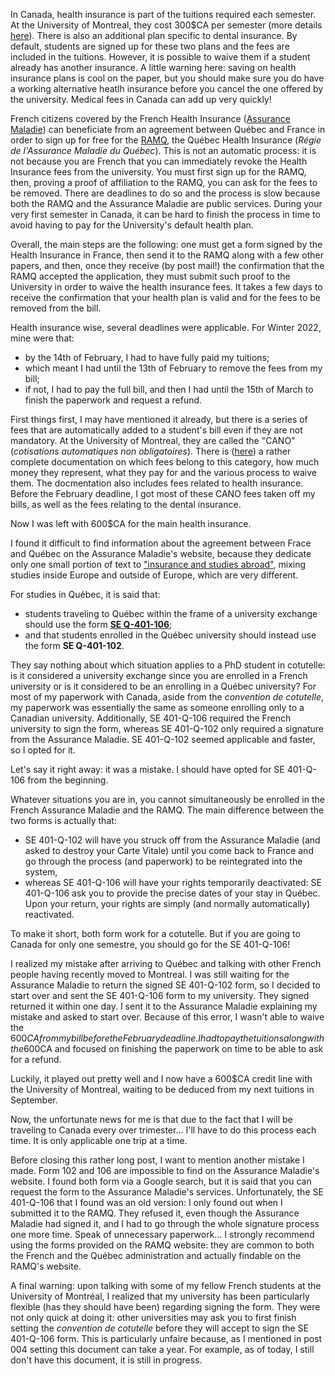 <!--
.. title: 006 - Health Insurance from France to Canada
.. slug: 006
.. date: 2022-07-28 11:52:15 UTC-04:00
.. tags: draft, health insurance, tuitions
.. category: paperworking
.. link: 
.. description: 
.. type: text
-->

In Canada, health insurance is part of the tuitions required each semester. At the University of Montreal, they cost 300$CA per semester (more details [here](http://www.bei.umontreal.ca/bei/ass_couverture.htm)). There is also an additional plan specific to dental insurance. By default, students are signed up for these two plans and the fees are included in the tuitions. However, it is possible to waive them if a student already has another insurance. A little warning here: saving on health insurance plans is cool on the paper, but you should make sure you do have a working alternative heatlh insurance before you cancel the one offered by the university. Medical fees in Canada can add up very quickly!

French citizens covered by the French Health Insurance ([Assurance Maladie](https://www.ameli.fr/paris/assure)) can beneficiate from an agreement between Québec and France in order to sign up for free for the [RAMQ](https://www.ramq.gouv.qc.ca/fr), the Québec Health Insurance (*Régie de l'Assurance Maladie du Québec*). This is not an automatic process: it is not because you are French that you can immediately revoke the Health Insurance fees from the university. You must first sign up for the RAMQ, then, proving a proof of affiliation to the RAMQ, you can ask for the fees to be removed. There are deadlines to do so and the process is slow because both the RAMQ and the Assurance Maladie are public services. During your very first semester in Canada, it can be hard to finish the process in time to avoid having to pay for the University's default health plan.

Overall, the main steps are the following: one must get a form signed by the Health Insurance in France, then send it to the RAMQ along with a few other papers, and then, once they receive (by post mail!) the confirmation that the RAMQ accepted the application, they must submit such proof to the University in order to waive the health insurance fees. It takes a few days to receive the confirmation that your health plan is valid and for the fees to be removed from the bill.  

Health insurance wise, several deadlines were applicable. For Winter 2022, mine were that:

- by the 14th of February, I had to have fully paid my tuitions;
- which meant I had until the 13th of February to remove the fees from my bill;
- if not, I had to pay the full bill, and then I had until the 15th of March to finish the paperwork and request a refund.

First things first, I may have mentioned it already, but there is a series of fees that are automatically added to a student's bill even if they are not mandatory. At the University of Montreal, they are called the "CANO" (*cotisations automatiques non obligatoires*). There is ([here](https://ombudsman.umontreal.ca/foire-aux-questions/faq/news/detail/News/comment-me-desister-des-assurances-ou-dautres-frais-non-obligatoires/)) a rather complete documentation on which fees belong to this category, how much money they represent, what they pay for and the various process to waive them. The docmentation also includes fees related to health insurance. Before the February deadline, I got most of these CANO fees taken off my bills, as well as the fees relating to the dental insurance.  

Now I was left with 600$CA for the main health insurance.  

I found it difficult to find information about the agreement between Frace and Québec on the Assurance Maladie's website, because they dedicate only one small portion of text to ["insurance and studies abroad"](https://www.ameli.fr/paris/assure/droits-demarches/europe-international/protection-sociale-etranger/etudes-etranger), mixing studies inside Europe and outside of Europe, which are very different.  

For studies in Québec, it is said that:

- students traveling to Québec within the frame of a university exchange should use the form [**SE Q-401-106**](https://www.ramq.gouv.qc.ca/fr/media/2516);
- and that students enrolled in the Québec university should instead use the form **SE Q-401-102**.

They say nothing about which situation applies to a PhD student in cotutelle: is it considered a university exchange since you are enrolled in a French university or is it considered to be an enrolling in a Québec university? For most of my paperwork with Canada, aside from the *convention de cotutelle*, my paperwork was essentially the same as someone enrolling only to a Canadian university. Additionally, SE 401-Q-106 required the French university to sign the form, whereas SE 401-Q-102 only required a signature from the Assurance Maladie. SE 401-Q-102 seemed applicable and faster, so I opted for it.  

Let's say it right away: it was a mistake. I should have opted for SE 401-Q-106 from the beginning.  

Whatever situations you are in, you cannot simultaneously be enrolled in the French Assurance Maladie and the RAMQ. The main difference between the two forms is actually that:
- SE 401-Q-102 will have you struck off from the Assurance Maladie (and asked to destroy your Carte Vitale) until you come back to France and go through the process (and paperwork) to be reintegrated into the system, 
- whereas SE 401-Q-106 will have your rights temporarily deactivated: SE 401-Q-106 ask you to provide the precise dates of your stay in Québec. Upon your return, your rights are simply (and normally automatically) reactivated.  

To make it short, both form work for a cotutelle. But if you are going to Canada for only one semestre, you should go for the SE 401-Q-106!

I realized my mistake after arriving to Québec and talking with other French people having recently moved to Montreal. I was still waiting for the Assurance Maladie to return the signed SE 401-Q-102 form, so I decided to start over and sent the SE 401-Q-106 form to my university. They signed returned it within one day. I sent it to the Assurance Maladie explaining my mistake and asked to start over. Because of this error, I wasn't able to waive the 600$CA from my bill before the February deadline. I had to pay the tuitions along with the 600$CA and focused on finishing the paperwork on time to be able to ask for a refund.  

Luckily, it played out pretty well and I now have a 600$CA credit line with the University of Montreal, waiting to be deduced from my next tuitions in September. 

Now, the unfortunate news for me is that due to the fact that I will be traveling to Canada every over trimester... I'll have to do this process each time. It is only applicable one trip at a time.  

Before closing this rather long post, I want to mention another mistake I made. Form 102 and 106 are impossible to find on the Assurance Maladie's website. I found both form via a Google search, but it is said that you can request the form to the Assurance Maladie's services. Unfortunately, the SE 401-Q-106 that I found was an old version: I only found out when I submitted it to the RAMQ. They refused it, even though the Assurance Maladie had signed it, and I had to go through the whole signature process one more time. Speak of unnecessary paperwork... I strongly recommend using the forms provided on the RAMQ website: they are common to both the French and the Québec administration and actually findable on the RAMQ's website.  
 
A final warning: upon talking with some of my fellow French students at the University of Montréal, I realized that my university has been particularly flexible (has they should have been) regarding signing the form. They were not only quick at doing it: other universities may ask you to first finish setting the *convention de cotutelle* before they will accept to sign the SE 401-Q-106 form. This is particularly unfaire because, as I mentioned in post 004 setting this document can take a year. For example, as of today, I still don't have this document, it is still in progress. 